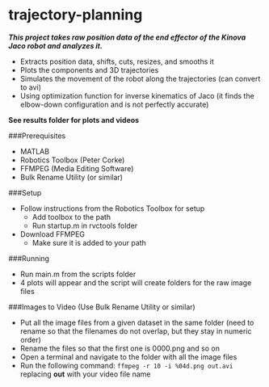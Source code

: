 # trajectory-planning
***This project takes raw position data of the end effector of the Kinova Jaco robot and analyzes it.***

* Extracts position data, shifts, cuts, resizes, and smooths it
* Plots the components and 3D trajectories
* Simulates the movement of the robot along the trajectories (can convert to avi)
* Using optimization function for inverse kinematics of Jaco (it finds the elbow-down configuration and is not perfectly accurate)

**See results folder for plots and videos**

###Prerequisites
* MATLAB
* Robotics Toolbox (Peter Corke)
* FFMPEG (Media Editing Software)
* Bulk Rename Utility (or similar)

###Setup
* Follow instructions from the Robotics Toolbox for setup
    * Add toolbox to the path
    * Run startup.m in rvctools folder
* Download FFMPEG
    * Make sure it is added to your path

###Running
* Run main.m from the scripts folder
* 4 plots will appear and the script will create folders for the raw image files

###Images to Video (Use Bulk Rename Utility or similar)
* Put all the image files from a given dataset in the same folder
(need to rename so that the filenames do not overlap, but they stay in 
numeric order)
* Rename the files so that the first one is 0000.png and so on
* Open a terminal and navigate to the folder with all the image files
* Run the following command: `ffmpeg -r 10 -i %04d.png out.avi` replacing __out__
with your video file name
